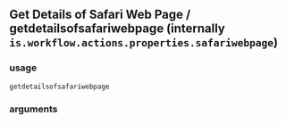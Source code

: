
## Get Details of Safari Web Page / getdetailsofsafariwebpage (internally `is.workflow.actions.properties.safariwebpage`)


### usage
`getdetailsofsafariwebpage `

### arguments

